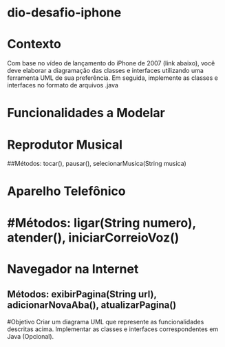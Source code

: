 # dio-desafio-iphone

# Contexto
Com base no vídeo de lançamento do iPhone de 2007 (link abaixo), você deve elaborar a diagramação das classes e interfaces utilizando uma ferramenta UML de sua preferência. Em seguida, implemente as classes e interfaces no formato de arquivos .java

# Funcionalidades a Modelar

# Reprodutor Musical
##Métodos: tocar(), pausar(), selecionarMusica(String musica)
# Aparelho Telefônico
# #Métodos: ligar(String numero), atender(), iniciarCorreioVoz()
# Navegador na Internet
## Métodos: exibirPagina(String url), adicionarNovaAba(), atualizarPagina()

#Objetivo
Criar um diagrama UML que represente as funcionalidades descritas acima.
Implementar as classes e interfaces correspondentes em Java (Opcional).

